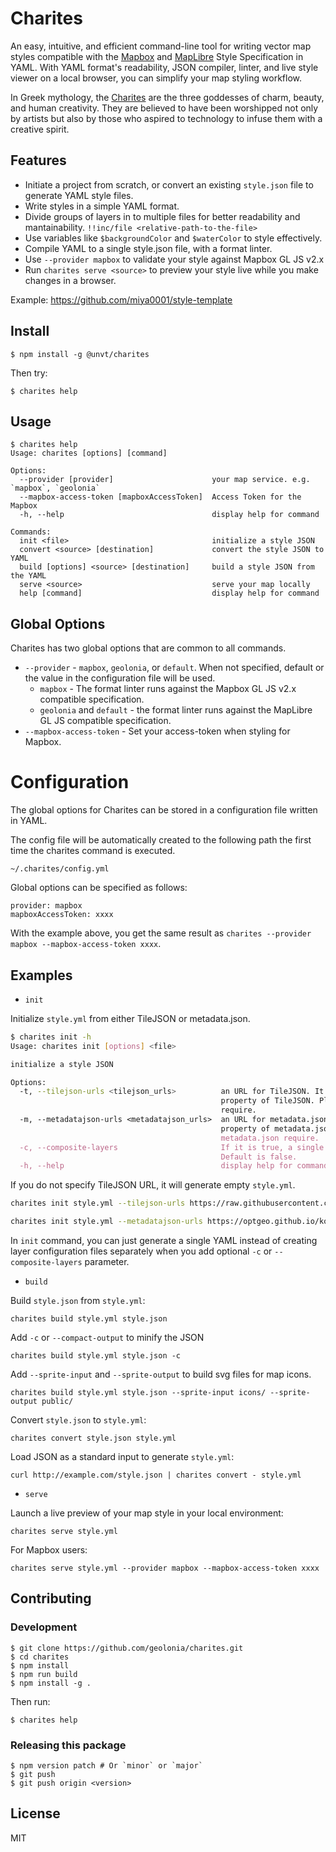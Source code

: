 # Charites

An easy, intuitive, and efficient command-line tool for writing vector map styles compatible with the [Mapbox](https://docs.mapbox.com/mapbox-gl-js/style-spec/) and [MapLibre](https://maplibre.org/maplibre-gl-js-docs/style-spec/) Style Specification in YAML.
With YAML format's readability, JSON compiler, linter, and live style viewer on a local browser, you can simplify your map styling workflow.

In Greek mythology, the [Charites](https://en.wikipedia.org/wiki/Charites) are the three goddesses of charm, beauty, and human creativity. They are believed to have been worshipped not only by artists but also by those who aspired to technology to infuse them with a creative spirit.

## Features

- Initiate a project from scratch, or convert an existing `style.json` file to generate YAML style files.
- Write styles in a simple YAML format.
- Divide groups of layers in to multiple files for better readability and mantainability. `!!inc/file <relative-path-to-the-file>`
- Use variables like `$backgroundColor` and `$waterColor` to style effectively.
- Compile YAML to a single style.json file, with a format linter.
- Use `--provider mapbox` to validate your style against Mapbox GL JS v2.x
- Run `charites serve <source>` to preview your style live while you make changes in a browser.

Example: https://github.com/miya0001/style-template

## Install

```
$ npm install -g @unvt/charites
```

Then try:

```
$ charites help
```

## Usage

```
$ charites help
Usage: charites [options] [command]

Options:
  --provider [provider]                      your map service. e.g. `mapbox`, `geolonia`
  --mapbox-access-token [mapboxAccessToken]  Access Token for the Mapbox
  -h, --help                                 display help for command

Commands:
  init <file>                                initialize a style JSON
  convert <source> [destination]             convert the style JSON to YAML
  build [options] <source> [destination]     build a style JSON from the YAML
  serve <source>                             serve your map locally
  help [command]                             display help for command
```

## Global Options

Charites has two global options that are common to all commands.

- `--provider` - `mapbox`, `geolonia`, or `default`. When not specified, default or the value in the configuration file will be used.
    - `mapbox` - The format linter runs against the Mapbox GL JS v2.x compatible specification.
    - `geolonia` and `default` - the format linter runs against the MapLibre GL JS compatible specification.
- `--mapbox-access-token` - Set your access-token when styling for Mapbox.

# Configuration

The global options for Charites can be stored in a configuration file written in YAML.

The config file will be automatically created to the following path the first time the charites command is executed.

```
~/.charites/config.yml
```

Global options can be specified as follows:


```
provider: mapbox
mapboxAccessToken: xxxx
```

With the example above, you get the same result as `charites --provider mapbox --mapbox-access-token xxxx`.

## Examples

- `init`

Initialize `style.yml` from either TileJSON or metadata.json.

```bash
$ charites init -h
Usage: charites init [options] <file>

initialize a style JSON

Options:
  -t, --tilejson-urls <tilejson_urls>          an URL for TileJSON. It will create empty layers from vector_layers
                                               property of TileJSON. Please use comma (,) in case multiple TileJSONs
                                               require.
  -m, --metadatajson-urls <metadatajson_urls>  an URL for metadata.json. It will create empty layers from vector_layers
                                               property of metadata.json. Please use comma (,) in case multiple
                                               metadata.json require.
  -c, --composite-layers                       If it is true, a single YAML will be generated with multiple layers.
                                               Default is false.
  -h, --help                                   display help for command
```

If you do not specify TileJSON URL, it will generate empty `style.yml`.

```bash
charites init style.yml --tilejson-urls https://raw.githubusercontent.com/mapbox/tilejson-spec/master/3.0.0/example/osm.json
```

```bash
charites init style.yml --metadatajson-urls https://optgeo.github.io/kokoromi-rw/zxy/metadata.json
```

In `init` command, you can just generate a single YAML instead of creating layer configuration files separately when you add optional `-c` or `--composite-layers` parameter.

- `build`

Build `style.json` from `style.yml`:

```
charites build style.yml style.json
```

Add `-c` or `--compact-output` to minify the JSON

```
charites build style.yml style.json -c
```

Add `--sprite-input` and `--sprite-output` to build svg files for map icons.

```
charites build style.yml style.json --sprite-input icons/ --sprite-output public/
```

Convert `style.json` to `style.yml`:

```
charites convert style.json style.yml
```

Load JSON as a standard input to generate `style.yml`:

```
curl http://example.com/style.json | charites convert - style.yml
```

- `serve`

Launch a live preview of your map style in your local environment:

```
charites serve style.yml
```

For Mapbox users:

```
charites serve style.yml --provider mapbox --mapbox-access-token xxxx
```

## Contributing

### Development

```
$ git clone https://github.com/geolonia/charites.git
$ cd charites
$ npm install
$ npm run build
$ npm install -g .
```
Then run:

```
$ charites help
```

### Releasing this package

```
$ npm version patch # Or `minor` or `major`
$ git push
$ git push origin <version>
```

## License

MIT
